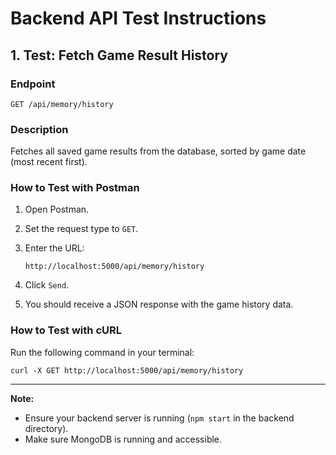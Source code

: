 # Backend API Test Instructions

## 1. Test: Fetch Game Result History

### Endpoint
`GET /api/memory/history`

### Description
Fetches all saved game results from the database, sorted by game date (most recent first).

### How to Test with Postman
1. Open Postman.
2. Set the request type to `GET`.
3. Enter the URL:
   
   ```
   http://localhost:5000/api/memory/history
   ```
4. Click `Send`.
5. You should receive a JSON response with the game history data.

### How to Test with cURL
Run the following command in your terminal:

```
curl -X GET http://localhost:5000/api/memory/history
```

---

**Note:**
- Ensure your backend server is running (`npm start` in the backend directory).
- Make sure MongoDB is running and accessible. 